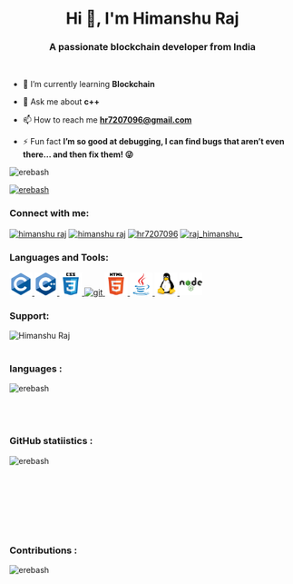 <h1 align="center">Hi 👋, I'm Himanshu Raj</h1>
<h3 align="center">A passionate blockchain developer from India</h3><br>

- 🌱 I’m currently learning **Blockchain**

- 💬 Ask me about **c++**

- 📫 How to reach me **hr7207096@gmail.com**

- ⚡ Fun fact **I’m so good at debugging, I can find bugs that aren’t even there… and then fix them! 😜**<br>


<p align="left"> <img src="https://komarev.com/ghpvc/?username=erebash&label=Profile%20views&color=0e75b6&style=flat" alt="erebash" /> </p>

<p align="left"> <a href="https://github.com/ryo-ma/github-profile-trophy"><img src="https://github-profile-trophy.vercel.app/?username=erebash" alt="erebash" /></a> </p>


<h3 align="left">Connect with me:</h3>
<p align="left">
<a href="https://linkedin.com/in/himanshu raj" target="blank"><img align="center" src="https://raw.githubusercontent.com/rahuldkjain/github-profile-readme-generator/master/src/images/icons/Social/linked-in-alt.svg" alt="himanshu raj" height="30" width="40" /></a>
<a href="https://fb.com/himanshu raj" target="blank"><img align="center" src="https://raw.githubusercontent.com/rahuldkjain/github-profile-readme-generator/master/src/images/icons/Social/facebook.svg" alt="himanshu raj" height="30" width="40" /></a>
<a href="https://instagram.com/hr7207096" target="blank"><img align="center" src="https://raw.githubusercontent.com/rahuldkjain/github-profile-readme-generator/master/src/images/icons/Social/instagram.svg" alt="hr7207096" height="30" width="40" /></a>
<a href="https://www.leetcode.com/raj_himanshu_" target="blank"><img align="center" src="https://raw.githubusercontent.com/rahuldkjain/github-profile-readme-generator/master/src/images/icons/Social/leet-code.svg" alt="raj_himanshu_" height="30" width="40" /></a>
</p>

<h3 align="left">Languages and Tools:</h3>
<p align="left"> <a href="https://www.cprogramming.com/" target="_blank" rel="noreferrer"> <img src="https://raw.githubusercontent.com/devicons/devicon/master/icons/c/c-original.svg" alt="c" width="40" height="40"/> </a> <a href="https://www.w3schools.com/cpp/" target="_blank" rel="noreferrer"> <img src="https://raw.githubusercontent.com/devicons/devicon/master/icons/cplusplus/cplusplus-original.svg" alt="cplusplus" width="40" height="40"/> </a> <a href="https://www.w3schools.com/css/" target="_blank" rel="noreferrer"> <img src="https://raw.githubusercontent.com/devicons/devicon/master/icons/css3/css3-original-wordmark.svg" alt="css3" width="40" height="40"/> </a> <a href="https://git-scm.com/" target="_blank" rel="noreferrer"> <img src="https://www.vectorlogo.zone/logos/git-scm/git-scm-icon.svg" alt="git" width="40" height="40"/> </a> <a href="https://www.w3.org/html/" target="_blank" rel="noreferrer"> <img src="https://raw.githubusercontent.com/devicons/devicon/master/icons/html5/html5-original-wordmark.svg" alt="html5" width="40" height="40"/> </a> <a href="https://www.java.com" target="_blank" rel="noreferrer"> <img src="https://raw.githubusercontent.com/devicons/devicon/master/icons/java/java-original.svg" alt="java" width="40" height="40"/> </a> <a href="https://www.linux.org/" target="_blank" rel="noreferrer"> <img src="https://raw.githubusercontent.com/devicons/devicon/master/icons/linux/linux-original.svg" alt="linux" width="40" height="40"/> </a> <a href="https://nodejs.org" target="_blank" rel="noreferrer"> <img src="https://raw.githubusercontent.com/devicons/devicon/master/icons/nodejs/nodejs-original-wordmark.svg" alt="nodejs" width="40" height="40"/> </a> </p>

<h3 align="left">Support:</h3>

<p><a href="https://www.buymeacoffee.com/Himanshu Raj"> <img align="left" src="https://cdn.buymeacoffee.com/buttons/v2/default-yellow.png" height="50" width="210" alt="Himanshu Raj" /></a></p><br><br>

<h3 align="left">languages :</h3>

<p><img align="left" src="https://github-readme-stats.vercel.app/api/top-langs?username=erebash&show_icons=true&locale=en&layout=compact" alt="erebash" /></p><br><br><br><br>

<h3 align="left">GitHub statiistics :</h3>

<p>&nbsp;<img align="left" src="https://github-readme-stats.vercel.app/api?username=erebash&show_icons=true&locale=en" alt="erebash" /></p><br><br><br><br><br><br>

<h3 align="left">Contributions :</h3>

<p><img align="left" src="https://github-readme-streak-stats.herokuapp.com/?user=erebash&" alt="erebash" /></p><br>
